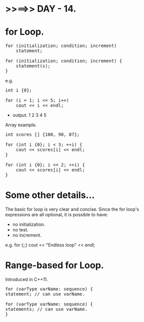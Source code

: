 # >>==>> DAY - 14.

# for Loop.

<pre>
for (initialization; condition; increment)
    statement;

for (initialization; condition; increment) {
    statement(s);
}
</pre>

e.g.

<pre>
int i {0};

for (i = 1; i <= 5; i++) 
	cout << i << endl;
</pre>

- output.
  1
  2
  3
  4
  5

Array example.

<pre>
int scores [] {100, 90, 87};

for (int i {0}; i < 3; ++i) {
	cout << scores[i] << endl;
}

for (int i {0}; i <= 2; ++i) {
	cout << scores[i] << endl;
}
</pre>

# Some other details...

The basic for loop is very clear and concise.
Since the for loop's expressions are all optional, it is possible to have:

- no initialization.
- no test.
- no increment.

e.g.
for (;;)
cout << "Endless loop" << endl;

# Range-based for Loop.

Introduced in C++11.

<pre>
for (varType varName: sequence) {
statement; // can use varName.

for (varType varName: sequence) {
statements; // can use varName.
}
</pre>
